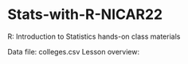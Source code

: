 # Stats-with-R-NICAR22
R: Introduction to Statistics hands-on class materials

Data file: colleges.csv
Lesson overview: 
